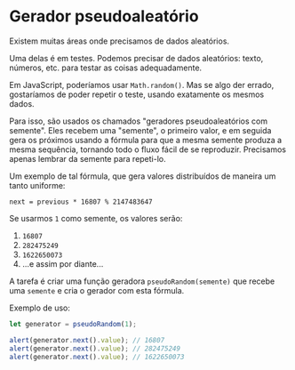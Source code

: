 
# Gerador pseudoaleatório

Existem muitas áreas onde precisamos de dados aleatórios.

Uma delas é em testes. Podemos precisar de dados aleatórios: texto, números, etc. para testar as coisas adequadamente.

Em JavaScript, poderíamos usar `Math.random()`. Mas se algo der errado, gostaríamos de poder repetir o teste, usando exatamente os mesmos dados.

Para isso, são usados os chamados "geradores pseudoaleatórios com semente". Eles recebem uma "semente", o primeiro valor, e em seguida gera os próximos usando a fórmula para que a mesma semente produza a mesma sequência, tornando todo o fluxo fácil de se reproduzir. Precisamos apenas lembrar da semente para repeti-lo. 

Um exemplo de tal fórmula, que gera valores distribuídos de maneira um tanto uniforme:

```
next = previous * 16807 % 2147483647
```

Se usarmos `1` como semente, os valores serão:
1. `16807`
2. `282475249`
3. `1622650073`
4. ...e assim por diante...

A tarefa é criar uma função geradora `pseudoRandom(semente)` que recebe uma `semente` e cria o gerador com esta fórmula.

Exemplo de uso:

```js
let generator = pseudoRandom(1);

alert(generator.next().value); // 16807
alert(generator.next().value); // 282475249
alert(generator.next().value); // 1622650073
```
